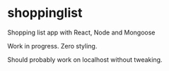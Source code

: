 # shoppinglist
Shopping list app with React, Node and Mongoose

Work in progress. Zero styling.

Should probably work on localhost without tweaking.
